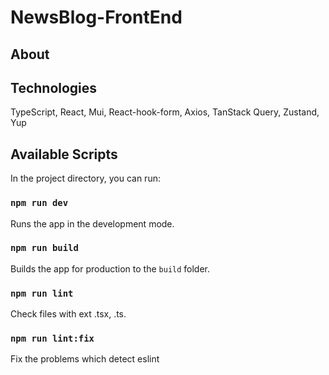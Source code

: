 # NewsBlog-FrontEnd

## About

## Technologies
TypeScript, React, Mui, React-hook-form, Axios, TanStack Query, Zustand, Yup

## Available Scripts

In the project directory, you can run:

### `npm run dev`

Runs the app in the development mode.

### `npm run build`

Builds the app for production to the `build` folder.

### `npm run lint`

Check files with ext .tsx, .ts.

### `npm run lint:fix`

Fix the problems which detect eslint
